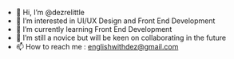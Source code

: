 - 👋 Hi, I’m @dezrelittle
- 👀 I’m interested in UI/UX Design and Front End Development
- 🌱 I’m currently learning Front End Development 
- 💞️ I’m still a novice but will be keen on collaborating in the future
- 📫 How to reach me : englishwithdez@gmail.com

<!---
dezrelittle/dezrelittle is a ✨ special ✨ repository because its `README.md` (this file) appears on your GitHub profile.
You can click the Preview link to take a look at your changes.
--->
